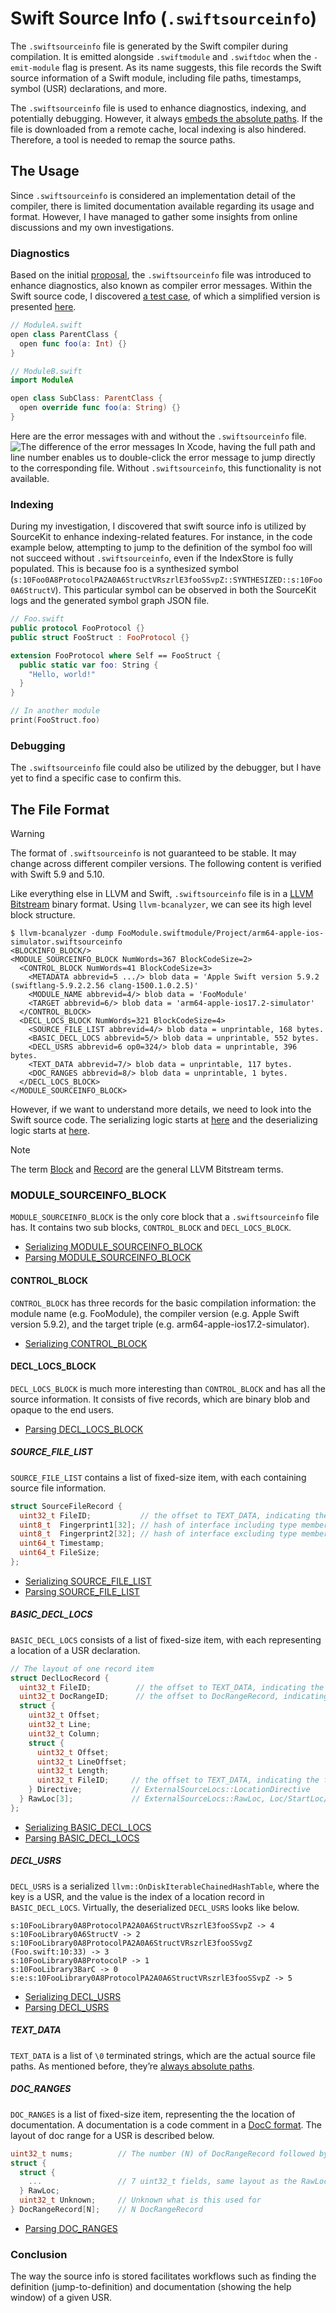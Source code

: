 # Swift Source Info (`.swiftsourceinfo`)
The `.swiftsourceinfo` file is generated by the Swift compiler during compilation. It is emitted alongside `.swiftmodule` and `.swiftdoc` when the `-emit-module` flag is present. As its name suggests, this file records the Swift source information of a Swift module, including file paths, timestamps, symbol (USR) declarations, and more.

The `.swiftsourceinfo` file is used to enhance diagnostics, indexing, and potentially debugging. However, it always [embeds the absolute paths](https://github.com/apple/swift/blob/c2ca810126074406f03dc29a44f4ad4b12f04c79/lib/Serialization/SerializeDoc.cpp#L765-L767). If the file is downloaded from a remote cache, local indexing is also hindered. Therefore, a tool is needed to remap the source paths.

## The Usage
Since `.swiftsourceinfo` is considered an implementation detail of the compiler, there is limited documentation available regarding its usage and format. However, I have managed to gather some insights from online discussions and my own investigations.

### Diagnostics
Based on the initial [proposal](https://forums.swift.org/t/proposal-emitting-source-information-file-during-compilation/28794), the `.swiftsourceinfo` file was introduced to enhance diagnostics, also known as compiler error messages. Within the Swift source code, I discovered [a test case](ttps://github.com/apple/swift/blob/17ca88c94a34b34c3c354891e899e82ce98f46ee/test/diagnostics/multi-module-diagnostics.swift), of which a simplified version is presented [here](../building/swift_source_info/diagnostics/).
``` swift
// ModuleA.swift
open class ParentClass {
  open func foo(a: Int) {}
}

// ModuleB.swift
import ModuleA

open class SubClass: ParentClass {
  open override func foo(a: String) {}
}
```

Here are the error messages with and without the `.swiftsourceinfo` file.
![The difference of the error messages](./images/swiftsourceinfo_diagnostics.png)
In Xcode, having the full path and line number enables us to double-click the error message to jump directly to the corresponding file. Without `.swiftsourceinfo`, this functionality is not available.

### Indexing
During my investigation, I discovered that swift source info is utilized by SourceKit to enhance indexing-related features. For instance, in the code example below, attempting to jump to the definition of the symbol foo will not succeed without `.swiftsourceinfo`, even if the IndexStore is fully populated. This is because foo is a synthesized symbol (`s:10Foo0A8ProtocolPA2A0A6StructVRszrlE3fooSSvpZ::SYNTHESIZED::s:10Foo0A6StructV`). This particular symbol can be observed in both the SourceKit logs and the generated symbol graph JSON file.

```swift
// Foo.swift
public protocol FooProtocol {}
public struct FooStruct : FooProtocol {}

extension FooProtocol where Self == FooStruct {
  public static var foo: String {
    "Hello, world!"
  }
}

// In another module
print(FooStruct.foo)
```

### Debugging
The `.swiftsourceinfo` file could also be utilized by the debugger, but I have yet to find a specific case to confirm this.

## The File Format
> [!WARNING]
> The format of `.swiftsourceinfo` is not guaranteed to be stable. It may change across different compiler versions. The following content is verified with Swift 5.9 and 5.10.

Like everything else in LLVM and Swift, `.swiftsourceinfo` file is in a [LLVM Bitstream](https://llvm.org/docs/BitCodeFormat.html#bitstream-format) binary format. Using `llvm-bcanalyzer`, we can see its high level block structure.

```
$ llvm-bcanalyzer -dump FooModule.swiftmodule/Project/arm64-apple-ios-simulator.swiftsourceinfo
<BLOCKINFO_BLOCK/>
<MODULE_SOURCEINFO_BLOCK NumWords=367 BlockCodeSize=2>
  <CONTROL_BLOCK NumWords=41 BlockCodeSize=3>
    <METADATA abbrevid=5 .../> blob data = 'Apple Swift version 5.9.2 (swiftlang-5.9.2.2.56 clang-1500.1.0.2.5)'
    <MODULE_NAME abbrevid=4/> blob data = 'FooModule'
    <TARGET abbrevid=6/> blob data = 'arm64-apple-ios17.2-simulator'
  </CONTROL_BLOCK>
  <DECL_LOCS_BLOCK NumWords=321 BlockCodeSize=4>
    <SOURCE_FILE_LIST abbrevid=4/> blob data = unprintable, 168 bytes.
    <BASIC_DECL_LOCS abbrevid=5/> blob data = unprintable, 552 bytes.
    <DECL_USRS abbrevid=6 op0=324/> blob data = unprintable, 396 bytes.
    <TEXT_DATA abbrevid=7/> blob data = unprintable, 117 bytes.
    <DOC_RANGES abbrevid=8/> blob data = unprintable, 1 bytes.
  </DECL_LOCS_BLOCK>
</MODULE_SOURCEINFO_BLOCK>
```

However, if we want to understand more details, we need to look into the Swift source code. The serializing logic starts at [here](https://github.com/apple/swift/blob/279e147ae2ddeaf609b45a089b7acd77a00c5049/lib/Frontend/Serialization.cpp#L174) and the deserializing logic starts at [here](https://github.com/apple/swift/blob/c2ca810126074406f03dc29a44f4ad4b12f04c79/lib/Serialization/SerializedModuleLoader.cpp#L302).

> [!NOTE]
> The term [Block](https://llvm.org/docs/BitCodeFormat.html#blocks) and [Record](https://llvm.org/docs/BitCodeFormat.html#data-records) are the general LLVM Bitstream terms.


### MODULE_SOURCEINFO_BLOCK
`MODULE_SOURCEINFO_BLOCK` is the only core block that a `.swiftsourceinfo` file has. It contains two sub blocks, `CONTROL_BLOCK` and `DECL_LOCS_BLOCK`.

* [Serializing MODULE_SOURCEINFO_BLOCK](https://github.com/apple/swift/blob/c2ca810126074406f03dc29a44f4ad4b12f04c79/lib/Serialization/SerializeDoc.cpp#L880-L909)
* [Parsing MODULE_SOURCEINFO_BLOCK](https://github.com/apple/swift/blob/c2ca810126074406f03dc29a44f4ad4b12f04c79/lib/Serialization/ModuleFileSharedCore.cpp#L1232-L1299)

#### CONTROL_BLOCK
`CONTROL_BLOCK` has three records for the basic compilation information: the module name (e.g. FooModule), the compiler version (e.g. Apple Swift version 5.9.2), and the target triple (e.g. arm64-apple-ios17.2-simulator).

* [Serializing CONTROL_BLOCK](https://github.com/apple/swift/blob/c2ca810126074406f03dc29a44f4ad4b12f04c79/lib/Serialization/SerializeDoc.cpp#L856-L877)

#### DECL_LOCS_BLOCK
`DECL_LOCS_BLOCK` is much more interesting than `CONTROL_BLOCK` and has all the source information. It consists of five records, which are binary blob and opaque to the end users.
* [Parsing DECL_LOCS_BLOCK](https://github.com/apple/swift/blob/c2ca810126074406f03dc29a44f4ad4b12f04c79/lib/Serialization/ModuleFileSharedCore.cpp#L1169-L1230)

##### SOURCE_FILE_LIST
`SOURCE_FILE_LIST` contains a list of fixed-size item, with each containing source file information.
```c
struct SourceFileRecord {
  uint32_t FileID;           // the offset to TEXT_DATA, indicating the file path
  uint8_t  Fingerprint1[32]; // hash of interface including type members
  uint8_t  Fingerprint2[32]; // hash of interface excluding type members
  uint64_t Timestamp;
  uint64_t FileSize;
};
```
* [Serializing SOURCE_FILE_LIST](https://github.com/apple/swift/blob/c2ca810126074406f03dc29a44f4ad4b12f04c79/lib/Serialization/SerializeDoc.cpp#L752)
* [Parsing SOURCE_FILE_LIST](https://github.com/apple/swift/blob/c2ca810126074406f03dc29a44f4ad4b12f04c79/lib/Serialization/ModuleFile.cpp#L1089-L1141)

##### BASIC_DECL_LOCS
`BASIC_DECL_LOCS` consists of a list of fixed-size item, with each representing a location of a USR declaration.
```c
// The layout of one record item
struct DeclLocRecord {
  uint32_t FileID;          // the offset to TEXT_DATA, indicating the file path
  uint32_t DocRangeID;      // the offset to DocRangeRecord, indicating the documentation location.
  struct {
    uint32_t Offset;
    uint32_t Line;
    uint32_t Column;
    struct {
      uint32_t Offset;
      uint32_t LineOffset;
      uint32_t Length;
      uint32_t FileID;     // the offset to TEXT_DATA, indicating the file path
    } Directive;           // ExternalSourceLocs::LocationDirective
  } RawLoc[3];             // ExternalSourceLocs::RawLoc, Loc/StartLoc/EndLoc
};
```
* [Serializing BASIC_DECL_LOCS](https://github.com/apple/swift/blob/c2ca810126074406f03dc29a44f4ad4b12f04c79/lib/Serialization/SerializeDoc.cpp#L734-L750)
* [Parsing BASIC_DECL_LOCS](https://github.com/apple/swift/blob/c2ca810126074406f03dc29a44f4ad4b12f04c79/lib/Serialization/ModuleFile.cpp#L1199-L1222)

##### DECL_USRS
`DECL_USRS` is a serialized  `llvm::OnDiskIterableChainedHashTable`, where the key is a USR, and the value is the index of a location record in `BASIC_DECL_LOCS`. Virtually, the deserialized `DECL_USRS` looks like below.
```
s:10FooLibrary0A8ProtocolPA2A0A6StructVRszrlE3fooSSvpZ -> 4
s:10FooLibrary0A6StructV -> 2
s:10FooLibrary0A8ProtocolPA2A0A6StructVRszrlE3fooSSvgZ (Foo.swift:10:33) -> 3
s:10FooLibrary0A8ProtocolP -> 1
s:10FooLibrary3BarC -> 0
s:e:s:10FooLibrary0A8ProtocolPA2A0A6StructVRszrlE3fooSSvpZ -> 5
```
* [Serializing DECL_USRS](https://github.com/apple/swift/blob/c2ca810126074406f03dc29a44f4ad4b12f04c79/lib/Serialization/SerializeDoc.cpp#L550-L562)
* [Parsing DECL_USRS](https://github.com/apple/swift/blob/c2ca810126074406f03dc29a44f4ad4b12f04c79/lib/Serialization/ModuleFileSharedCore.cpp#L1157-L1167)

##### TEXT_DATA
`TEXT_DATA` is a list of `\0` terminated strings, which are the actual source file paths. As mentioned before, they’re [always absolute paths](https://github.com/apple/swift/blob/c2ca810126074406f03dc29a44f4ad4b12f04c79/lib/Serialization/SerializeDoc.cpp#L760-L762).

##### DOC_RANGES
`DOC_RANGES` is a list of fixed-size item, representing the the location of documentation. A documentation is a code comment in a [DocC format](https://www.swift.org/documentation/docc/documenting-a-swift-framework-or-package). The layout of doc range for a USR is described below.
```c
uint32_t nums;          // The number (N) of DocRangeRecord followed by this
struct {
  struct {
    ...                 // 7 uint32_t fields, same layout as the RawLoc in DeclLocRecord
  } RawLoc;
  uint32_t Unknown;     // Unknown what is this used for
} DocRangeRecord[N];    // N DocRangeRecord
```
* [Parsing DOC_RANGES](https://github.com/apple/swift/blob/c2ca810126074406f03dc29a44f4ad4b12f04c79/lib/Serialization/ModuleFile.cpp#L1206-L1217)

### Conclusion
The way the source info is stored facilitates workflows such as finding the definition (jump-to-definition) and documentation (showing the help window) of a given USR.

